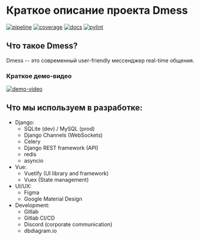 # Краткое описание проекта Dmess

[![pipeline](https://gitlab.informatics.ru/2019-2020/online/s101/group-04/dmess/badges/develop/pipeline.svg)](https://gitlab.informatics.ru/2019-2020/online/s101/group-04/dmess/)
[![coverage](https://gitlab.informatics.ru/2019-2020/online/s101/group-04/dmess/badges/develop/coverage.svg)](https://gitlab.informatics.ru/2019-2020/online/s101/group-04/dmess/)
[![docs](https://readthedocs.org/projects/django-rest-framework-simplejwt/badge/?version=latest)](https://d-mess.readthedocs.io)
[![pylint](https://gitlab.informatics.ru/2019-2020/online/s101/group-04/dmess/-/jobs/artifacts/develop/raw/public/pylint.svg?job=pylint)](https://gitlab.informatics.ru/2019-2020/online/s101/group-04/dmess/)
## Что такое Dmess?
Dmess -- это современный user-friendly мессенджер real-time общения.

### Краткое демо-видео
[![demo-video](http://img.youtube.com/vi/Z5guGJPDOXs/0.jpg)](http://www.youtube.com/watch?v=Z5guGJPDOXs "demo-video")


## Что мы используем в разработке:

* Django:
    * SQLite (dev) / MySQL (prod)
    * Django Channels (WebSockets)
    * Celery
    * Django REST framework (API)
    * redis
    * asyncio
* Vue:
    * Vuetify (UI library and framework)
    * Vuex (State management)
* UI/UX:
    * Figma
    * Google Material Design
* Development:
    * Gitlab
    * Gitlab CI/CD
    * Discord (corporate communication)
    * dbdiagram.io
